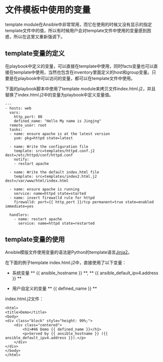 # 文件模板中使用的变量


template module在Ansible中非常常用，而它在使用的时候又没有显示的指定template文件中的值，所以有时候用户会对template文件中使用的变量感到困惑，所以在这里又重新强调下。

## template变量的定义

在playbook中定义的变量，可以直接在template中使用，同时facts变量也可以直接在template中使用，当然也包含在inventory里面定义的host和group变量。只要是在playbook中可以访问的变量，都可以在template文件中使用。

下面的playbook脚本中使用了template module来拷贝文件index.html.j2，并且替换了index.html.j2中的变量为playbook中定义变量值。

```
---
- hosts: web
  vars:
    http_port: 80
    defined_name: "Hello My name is Jingjng"
  remote_user: root
  tasks:
  - name: ensure apache is at the latest version
    yum: pkg=httpd state=latest

  - name: Write the configuration file
    template: src=templates/httpd.conf.j2 dest=/etc/httpd/conf/httpd.conf
    notify:
    - restart apache

  - name: Write the default index.html file
    template: src=templates/index2.html.j2 dest=/var/www/html/index.html

  - name: ensure apache is running
    service: name=httpd state=started
  - name: insert firewalld rule for httpd
    firewalld: port={{ http_port }}/tcp permanent=true state=enabled immediate=yes

  handlers:
    - name: restart apache
      service: name=httpd state=restarted

```
## template变量的使用

Ansible模版文件使用变量的语法是Python的template语言[Jinja2](http://jinja.pocoo.org/docs/dev/templates/#builtin-filters)。

在下面的例子template index.html.j2中，直接使用了以下变量：

* 系统变量 ** \{\{ ansible_hostname \}\} **, ** \{\{ ansible_default_ipv4.address \}\} **

* 用户自定义的变量 ** \{\{ defined_name \}\} **

index.html.j2文件：  
```
<html>
<title>Demo</title>
<body>
<div class="block" style="height: 99%;">
    <div class="centered">
        <h1>#46 Demo {{ defined_name }}</h1>
        <p>Served by {{ ansible_hostname }} ({{ ansible_default_ipv4.address }}).</p>
    </div>
</div>
</body>
</html>


```
